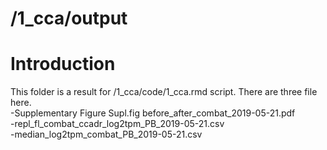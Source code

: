 # /1_cca/output
# Introduction
This folder is a result for /1_cca/code/1_cca.rmd script. There are three file here.<br/>
-Supplementary Figure Supl.fig before_after_combat_2019-05-21.pdf<br/>
-repl_fl_combat_ccadr_log2tpm_PB_2019-05-21.csv<br/>
-median_log2tpm_combat_PB_2019-05-21.csv<br/>
